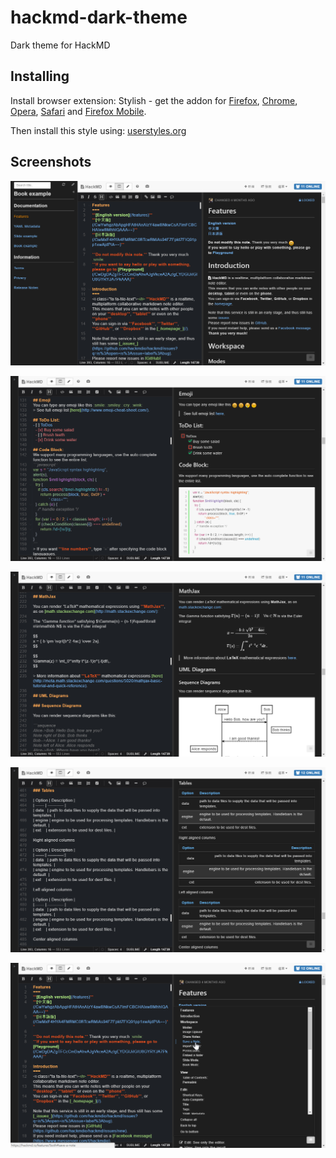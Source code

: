 # hackmd-dark-theme
Dark theme for HackMD

## Installing
Install browser extension: Stylish - get the addon for [Firefox](https://addons.mozilla.org/en-US/firefox/addon/2108/), [Chrome](https://chrome.google.com/extensions/detail/fjnbnpbmkenffdnngjfgmeleoegfcffe), [Opera](https://addons.opera.com/en/extensions/details/stylish/), [Safari](http://sobolev.us/stylish/) and [Firefox Mobile](https://addons.mozilla.org/en-US/firefox/addon/2108/).

Then install this style using: [userstyles.org](https://userstyles.org/styles/147272/hackmd-dark-theme)

## Screenshots
![](./image/HackMD-Dark-Theme_Screenshot_1.png)

![](./image/HackMD-Dark-Theme_Screenshot_2.png)

![](./image/HackMD-Dark-Theme_Screenshot_3.png)

![](./image/HackMD-Dark-Theme_Screenshot_4.png)

![](./image/HackMD-Dark-Theme_Screenshot_5.png)
